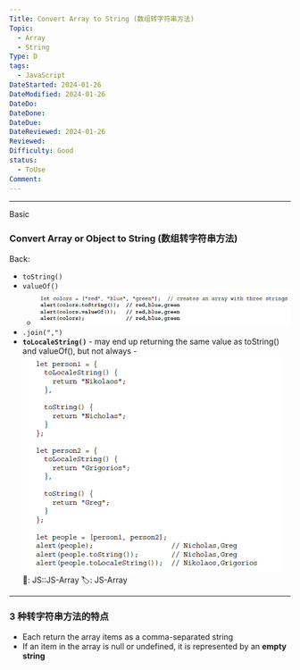 ```yaml
---
Title: Convert Array to String (数组转字符串方法)
Topic:
  - Array
  - String
Type: D
tags:
  - JavaScript
DateStarted: 2024-01-26
DateModified: 2024-01-26
DateDo:
DateDone:
DateDue:
DateReviewed: 2024-01-26
Reviewed:
Difficulty: Good
status:
  - ToUse
Comment:
---
```


---

Basic

### Convert Array or Object to String (数组转字符串方法)

Back:

- `toString()`
- `valueOf()`
  - ![](z-Assets/1691303468091.png)
- `.join(",")`
- **`toLocaleString()`** - may end up returning the same value as toString() and valueOf(), but not always - ![](z-Assets/1691303867882.png)
📌: JS::JS-Array
🏷️: JS-Array
<!--ID: 1706600287338-->

---

<!--SR:!2024-01-30,1,230-->

### 3 种转字符串方法的特点

- Each return the array items as a comma-separated string
- If an item in the array is null or undefined, it is represented by an **empty string**
